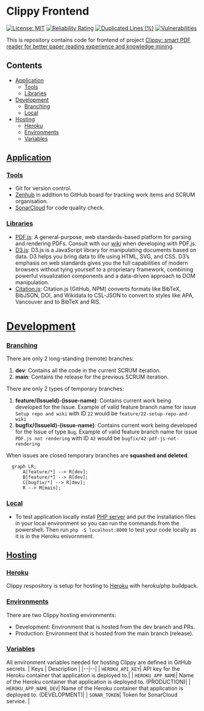 
# Clippy Frontend

[![License: MIT](https://img.shields.io/badge/License-MIT-yellow.svg)](https://opensource.org/licenses/MIT) [![Reliability Rating](https://sonarcloud.io/api/project_badges/measure?project=clippydsdone_clippy-frontend&metric=reliability_rating)](https://sonarcloud.io/summary/new_code?id=clippydsdone_clippy-frontend) [![Duplicated Lines (%)](https://sonarcloud.io/api/project_badges/measure?project=clippydsdone_clippy-frontend&metric=duplicated_lines_density)](https://sonarcloud.io/summary/new_code?id=clippydsdone_clippy-frontend) [![Vulnerabilities](https://sonarcloud.io/api/project_badges/measure?project=clippydsdone_clippy-frontend&metric=vulnerabilities)](https://sonarcloud.io/summary/new_code?id=clippydsdone_clippy-frontend)

This is repository contains code for frontend of project [Clippy: smart PDF reader for better paper reading experience and knowledge mining](https://conf.researchr.org/track/icse-2023/icse-2023-score-2023#clippy:-smart-pdf-reader-for-better-paper-reading-experience-and-knowledge-mining). 

## Contents

 - [Application](#application)
	 - [Tools](#tools)
	 - [Libraries](#libraries)
 - [Development](#development)
	 - [Branching](#branching)
	 - [Local](#local)
 - [Hosting](#hosting)
	 - [Heroku](#heroku)
	 - [Environments](#environments)
	 - [Variables](#variables)

## [Application](#application)
### [Tools](#tools)

- Git for version control.
- [Zenhub](https://app.zenhub.com/workspaces/clippy-63600767a63c240a624ccea7/board) in addition to GitHub board for tracking work items and SCRUM organisation.
- [SonarCloud](https://sonarcloud.io/project/overview?id=clippydsdone_clippy-frontend) for code quality check.

### [Libraries](#libraries)

- [PDF.js](https://mozilla.github.io/pdf.js/): A general-purpose, web standards-based platform for parsing and rendering PDFs. Consult with our [wiki](https://github.com/clippydsdone/clippy-frontend/wiki/PDF.js) when developing with PDF.js.
- [D3.js](https://d3js.org): D3.js is a JavaScript library for manipulating documents based on data. D3 helps you bring data to life using HTML, SVG, and CSS. D3’s emphasis on web standards gives you the full capabilities of modern browsers without tying yourself to a proprietary framework, combining powerful visualization components and a data-driven approach to DOM manipulation.
- [Citation.js](https://citation.js.org): Citation.js (GitHub, NPM) converts formats like BibTeX, BibJSON, DOI, and Wikidata to CSL-JSON to convert to styles like APA, Vancouver and to BibTeX and RIS.

# [Development](#development)
### [Branching](#branching)

There are only 2 long-standing (remote) branches:

1. **dev**: Contains all the code in the current SCRUM iteration.
2. **main**: Contains the release for the previous SCRUM iteration.

There are only 2 types of temporary branches:

1. **feature/(IssueId)-(issue-name)**: Contains current work being developed for the Issue. Example of valid feature branch name for issue `Setup repo and wiki` with ID `22` would be `feature/22-setup-repo-and-wiki`
2. **bugfix/(IssueId)-(issue-name)**: Contains current work being developed for the Issue of type `Bug`. Example of valid feature branch name for issue `PDF.js not rendering` with ID `42` would be `bugfix/42-pdf-js-not-rendering`

When issues are closed temporary branches are **squashed and deleted**.

```mermaid
  graph LR;
      A[feature/*] --> R[dev];
      B[feature/*] --> R[dev];
      C[bugfix/*] --> R[dev];
      R --> M[main];
```

### [Local](#local)
- To test application locally install [PHP server](https://windows.php.net/download#php-8.1) and put the installation files in your local environment so you can run the commands from the powershell. Then run `php -S localhost:8000` to test your code locally as it is in the Heroku enivornment. 

## [Hosting](#hosting)
### [Heroku](#heroku)
Clippy respository is setup for hosting to [Heroku](https://dashboard.heroku.com) with heroku/php buildpack. 
### [Environments](#environments)
There are two Clippy hosting environments: 

 - Development: Environment that is hosted from the dev branch and PRs.
 - Production: Environment that is hosted from the main branch (release).

### [Variables](#variables)
All environment variables needed for hosting Clippy are defined in GitHub secrets.
| Keys | Description |
|--|--|
|  `HEROKU_API_KEY`|  API key for the Heroku container that application is deployed to.|
|  `HEROKU_APP_NAME`|  Name of the Heroku container that application is deployed to. (PRODUCTION)|
|  `HEROKU_APP_NAME_DEV`| Name of the Heroku container that application is deployed to. (DEVELOPMENT)|
|  `SONAR_TOKEN`| Token for SonarCloud service. |
